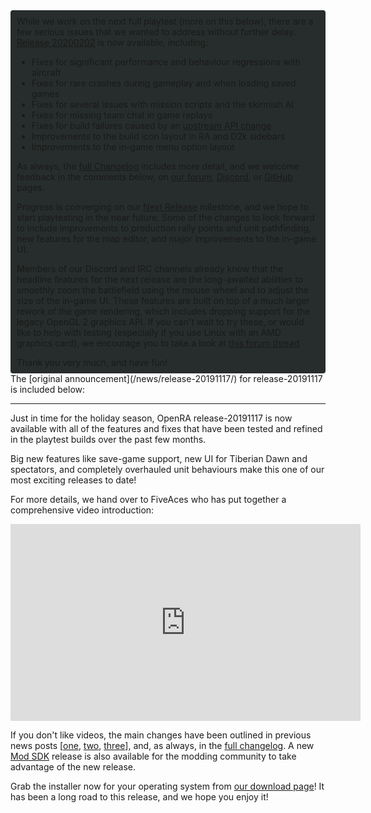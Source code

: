 <div style="border-radius: 4px; background-color: #272d2c; padding: 5px">
<div style="margin: -10px 5px" markdown="1">

While we work on the next full playtest (more on this below), there are a few serious issues that we wanted to address without further delay. [Release 20200202](/download/) is now available, including:

* Fixes for significant performance and behaviour regressions with aircraft
* Fixes for rare crashes during gameplay and when loading saved games
* Fixes for several issues with mission scripts and the skirmish AI
* Fixes for missing team chat in game replays
* Fixes for build failures caused by an [upstream API change](https://blog.maxmind.com/2019/12/18/significant-changes-to-accessing-and-using-geolite2-databases/)
* Improvements to the build icon layout in RA and D2k sidebars
* Improvements to the in-game menu option layout

As always, the [full Changelog](https://github.com/OpenRA/OpenRA/wiki/Changelog/44d23a103e9dc3e06c1944bbf9f9f411f865066f) includes more detail, and we welcome feedback in the comments below, on [our forum](https://forum.openra.net), [Discord](https://discord.openra.net), or [GitHub](https://github.com/OpenRA/OpenRA/) pages.

Progress is converging on our [Next Release](https://github.com/OpenRA/OpenRA/milestone/29) milestone, and we hope to start playtesting in the near future. Some of the changes to look forward to include improvements to production rally points and unit pathfinding, new features for the map editor, and major improvements to the in-game UI.

Members of our Discord and IRC channels already know that the headline features for the next release are the long-awaited abilities to smoothly zoom the battlefield using the mouse wheel and to adjust the size of the in-game UI. These features are built on top of a much larger rework of the game rendering, which includes dropping support for the legacy OpenGL 2 graphics API. If you can't wait to try these, or would like to help with testing (especially if you use Linux with an AMD graphics card), we encourage you to take a look at [this forum thread](https://forum.openra.net/viewtopic.php?f=82&t=21092).

Thank you very much, and have fun!
</div>
</div>
The [original announcement](/news/release-20191117/) for release-20191117 is included below:

<hr />

Just in time for the holiday season, OpenRA release-20191117 is now available with all of the features and fixes that have been tested and refined in the playtest builds over the past few months.

Big new features like save-game support, new UI for Tiberian Dawn and spectators, and completely overhauled unit behaviours make this one of our most exciting releases to date!

For more details, we hand over to FiveAces who has put together a comprehensive video introduction:

<div style="text-align:center" markdown="1">

<iframe width="560" height="315" src="https://www.youtube.com/embed/x6uXAiTHAhI" frameborder="0" allowfullscreen></iframe>

</div>


If you don't like videos, the main changes have been outlined in previous news posts [[one](http://www.openra.net/news/preview-20190606/), [two](http://www.openra.net/news/playtest-20190825/), [three](http://www.openra.net/news/playtest-20191021/)], and, as always, in the  [full changelog](https://github.com/OpenRA/OpenRA/wiki/Changelog/501a7ebe7d9bc8e02161db135272fc49439e17e6). A new [Mod SDK](https://github.com/OpenRA/OpenRAModSDK/releases/tag/20191117) release is also available for the modding community to take advantage of the new release.

Grab the installer now for your operating system from [our download page](/download/)! It has been a long road to this release, and we hope you enjoy it!
